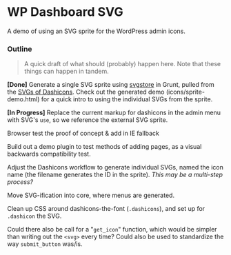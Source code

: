 WP Dashboard SVG
=======

A demo of using an SVG sprite for the WordPress admin icons.

### Outline

> A quick draft of what should (probably) happen here. Note that these things can happen in tandem.

**[Done]** Generate a single SVG sprite using [svgstore](https://www.npmjs.com/package/grunt-svgstore) in Grunt, pulled from the [SVGs of Dashicons](https://github.com/melchoyce/dashicons/tree/master/svg). Check out the generated demo (icons/sprite-demo.html) for a quick intro to using the individual SVGs from the sprite.

**[In Progress]** Replace the current markup for dashicons in the admin menu with SVG's `use`, so we reference the external SVG sprite.

Browser test the proof of concept & add in IE fallback

Build out a demo plugin to test methods of adding pages, as a visual backwards compatibility test.

Adjust the Dashicons workflow to generate individual SVGs, named the icon name (the filename generates the ID in the sprite). *This may be a multi-step process?*

Move SVG-ification into core, where menus are generated.

Clean up CSS around dashicons-the-font (`.dashicons`), and set up for `.dashicon` the SVG.

Could there also be call for a "`get_icon`" function, which would be simpler than writing out the `<svg>` every time? Could also be used to standardize the way `submit_button` was/is.


